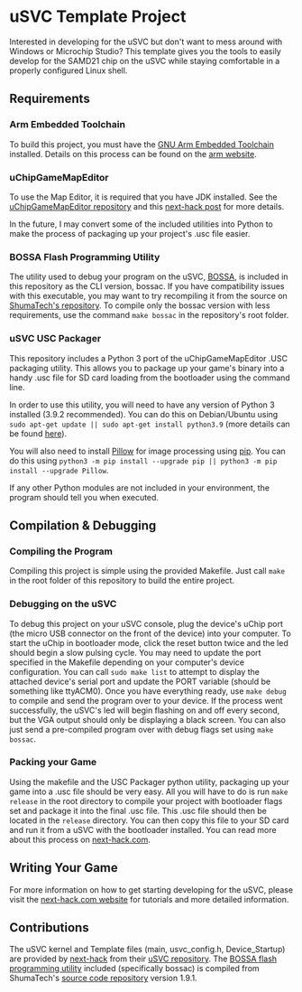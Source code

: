 # uSVC Template Project
Interested in developing for the uSVC but don't want to mess around with Windows or Microchip Studio? This template gives you the tools to easily develop for the SAMD21 chip on the uSVC while staying comfortable in a properly configured Linux shell.

## Requirements

### Arm Embedded Toolchain
To build this project, you must have the [GNU Arm Embedded Toolchain](https://developer.arm.com/tools-and-software/open-source-software/developer-tools/gnu-toolchain/gnu-rm) installed. Details on this process can be found on the [arm website](https://developer.arm.com/tools-and-software/open-source-software/developer-tools/gnu-toolchain/gnu-rm/downloads).

### uChipGameMapEditor
To use the Map Editor, it is required that you have JDK installed. See the [uChipGameMapEditor repository](https://github.com/next-hack/uChipGameMapEditor) and this [next-hack post](https://next-hack.com/index.php/2020/09/18/uchip-game-map-editor/) for more details.

In the future, I may convert some of the included utilities into Python to make the process of packaging up your project's .usc file easier.

### BOSSA Flash Programming Utility
The utility used to debug your program on the uSVC, [BOSSA](https://www.shumatech.com/web/products/bossa), is included in this repository as the CLI version, bossac. If you have compatibility issues with this executable, you may want to try recompiling it from the source on [ShumaTech's repository](https://github.com/shumatech/BOSSA). To compile only the bossac version with less requirements, use the command `make bossac` in the repository's root folder.

### uSVC USC Packager
This repository includes a Python 3 port of the uChipGameMapEditor .USC packaging utility. This allows you to package up your game's binary into a handy .usc file for SD card loading from the bootloader using the command line.

In order to use this utility, you will need to have any version of Python 3 installed (3.9.2 recommended). You can do this on Debian/Ubuntu using `sudo apt-get update || sudo apt-get install python3.9` (more details can be found [here](https://docs.python-guide.org/starting/install3/linux/)).

You will also need to install [Pillow](https://pillow.readthedocs.io/en/stable/installation.html) for image processing using [pip](https://pip.pypa.io/en/stable/installing/). You can do this using `python3 -m pip install --upgrade pip || python3 -m pip install --upgrade Pillow`.

If any other Python modules are not included in your environment, the program should tell you when executed.

## Compilation & Debugging

### Compiling the Program
Compiling this project is simple using the provided Makefile. Just call `make` in the root folder of this repository to build the entire project.

### Debugging on the uSVC
To debug this project on your uSVC console, plug the device's uChip port (the micro USB connector on the front of the device) into your computer. To start the uChip in bootloader mode, click the reset button twice and the led should begin a slow pulsing cycle. You may need to update the port specified in the Makefile depending on your computer's device configuration. You can call `sudo make list` to attempt to display the attached device's serial port and update the PORT variable (should be something like ttyACM0). Once you have everything ready, use `make debug` to compile and send the program over to your device. If the process went successfully, the uSVC's led will begin flashing on and off every second, but the VGA output should only be displaying a black screen. You can also just send a pre-compiled program over with debug flags set using `make bossac`.

### Packing your Game
Using the makefile and the USC Packager python utility, packaging up your game into a .usc file should be very easy. All you will have to do is run `make release` in the root directory to compile your project with bootloader flags set and package it into the final .usc file. This .usc file should then be located in the `release` directory. You can then copy this file to your SD card and run it from a uSVC with the bootloader installed. You can read more about this process on [next-hack.com](https://next-hack.com/index.php/2021/05/02/usvc-tutorial-8-how-to-run-usvc-games-from-sd-card/).

## Writing Your Game
For more information on how to get starting developing for the uSVC, please visit the [next-hack.com website](https://next-hack.com/index.php/category/usvc/) for tutorials and more detailed information.

## Contributions
The uSVC kernel and Template files (main, usvc_config.h, Device_Startup) are provided by [next-hack](https://next-hack.com/) from their [uSVC repository](https://github.com/next-hack/uSVC/tree/master/software/uSVC_Template_Project). The [BOSSA flash programming utility](https://www.shumatech.com/web/products/bossa) included (specifically bossac) is compiled from ShumaTech's [source code repository](https://github.com/shumatech/BOSSA) version 1.9.1.
